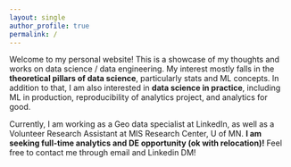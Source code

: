 ```yaml
---
layout: single
author_profile: true
permalink: /
---
```


Welcome to my personal website! This is a showcase of my thoughts and works on data science / data engineering. My interest mostly falls in the **theoretical pillars of data science**, particularly stats and ML concepts. In addition to that, I am also interested in **data science in practice**, including ML in production, reproducibility of analytics project, and analytics for good. 

Currently, I am working as a Geo data specialist at LinkedIn, as well as a Volunteer Research Assistant at MIS Research Center, U of MN. **I am seeking full-time analytics and DE opportunity (ok with relocation)!** Feel free to contact me through email and Linkedin DM!


